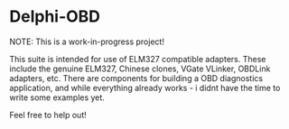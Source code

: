 # Delphi-OBD

NOTE: This is a work-in-progress project!

This suite is intended for use of ELM327 compatible adapters. These include the genuine ELM327, Chinese clones, VGate VLinker, OBDLink adapters, etc.
There are components for building a OBD diagnostics application, and while everything already works - i didnt have the time to write some examples yet.

Feel free to help out!

